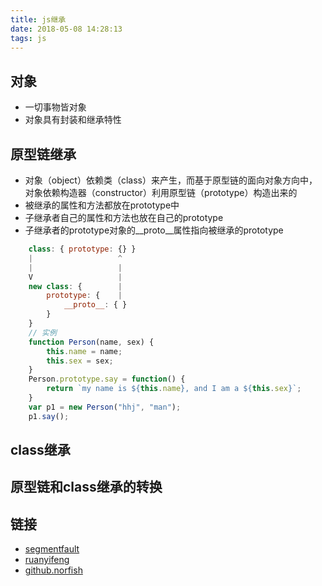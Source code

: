 ```yaml
---
title: js继承
date: 2018-05-08 14:28:13
tags: js
---
```


## 对象
- 一切事物皆对象
- 对象具有封装和继承特性

## 原型链继承
- 对象（object）依赖类（class）来产生，而基于原型链的面向对象方向中，对象依赖构造器（constructor）利用原型链（prototype）构造出来的
- 被继承的属性和方法都放在prototype中
- 子继承者自己的属性和方法也放在自己的prototype
- 子继承者的prototype对象的__proto__属性指向被继承的prototype
```JavaScript
    class: { prototype: {} }
    |                   ^
    |                   |
    V                   |
    new class: {        |
        prototype: {    |
            __proto__: { }
        }
    }
    // 实例
    function Person(name, sex) {
        this.name = name;
        this.sex = sex;
    }
    Person.prototype.say = function() {
        return `my name is ${this.name}, and I am a ${this.sex}`;
    }
    var p1 = new Person("hhj", "man");
    p1.say();
```

## class继承

## 原型链和class继承的转换

## 链接
- [segmentfault](https://segmentfault.com/a/1190000008533435)
- [ruanyifeng](https://www.liaoxuefeng.com/wiki/001434446689867b27157e896e74d51a89c25cc8b43bdb3000/001458267339633fd3a83c597d04b5fb59f7d1f6792efb3000)
- [github.norfish](https://github.com/norfish/blog/wiki/%E6%B7%B1%E5%85%A5%E7%90%86%E8%A7%A3JavaScrip%E9%9D%A2%E5%90%91%E5%AF%B9%E8%B1%A1%E5%92%8C%E5%8E%9F%E5%9E%8B%E7%BB%A7%E6%89%BF)
